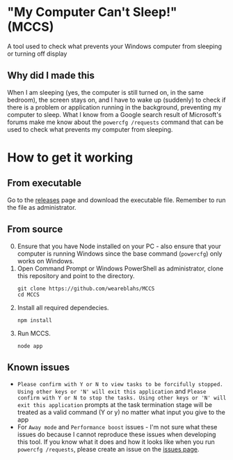 # "My Computer Can't Sleep!" (MCCS)
A tool used to check what prevents your Windows computer from sleeping or turning off display

## Why did I made this
When I am sleeping (yes, the computer is still turned on, in the same bedroom), the screen stays on, and I have to wake up (suddenly) to check if there is a problem or application running in the background, preventing my computer to sleep. What I know from a Google search result of Microsoft's forums make me know about the `powercfg /requests` command that can be used to check what prevents my computer from sleeping.

# How to get it working
## From executable
Go to the [releases](https://github.com/weareblahs/MCCS/releases) page and download the executable file. Remember to run the file as administrator.

## From source
0. Ensure that you have Node installed on your PC - also ensure that your computer is running Windows since the base command (`powercfg`) only works on Windows.
1. Open Command Prompt or Windows PowerShell as administrator, clone this repository and point to the directory.
   ```batch
   git clone https://github.com/weareblahs/MCCS
   cd MCCS
   ```
3. Install all required dependecies.
   ```batch
   npm install
   ```
3. Run MCCS.
   ```batch
   node app
   ```

## Known issues
 - `Please confirm with Y or N to view tasks to be forcifully stopped. Using other keys or 'N' will exit this application` and `Please confirm with Y or N to stop the tasks. Using other keys or 'N' will exit this application` prompts at the task termination stage will be treated as a valid command (Y or y) no matter what input you give to the app
 - For `Away mode` and `Performance boost` issues - I'm not sure what these issues do because I cannot reproduce these issues when developing this tool. If you know what it does and how it looks like when you run `powercfg /requests`, please create an issue on the [issues page](https://github.com/weareblahs/MCCS/issues).
